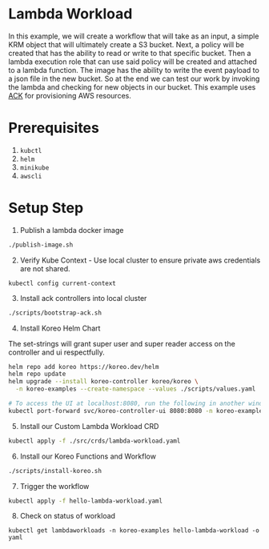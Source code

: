 # Lambda Workload

In this example, we will create a workflow that will take as an input, a simple KRM object that will
ultimately create a S3 bucket. Next, a policy will be created that has the ability to read or write 
to that specific bucket. Then a lambda execution role that can use said policy will be created and
attached to a lambda function. The image has the ability to write the event payload to a json file 
in the new bucket. So at the end we can test our work by invoking the lambda and checking for new
objects in our bucket. This example uses [ACK](https://aws-controllers-k8s.github.io/community/docs/community/overview/)
for provisioning AWS resources.

# Prerequisites

1. `kubctl`
2. `helm`
3. `minikube`
4. `awscli`

# Setup Step
1. Publish a lambda docker image 

``` sh
./publish-image.sh
```

2. Verify Kube Context - Use local cluster to ensure private aws credentials are not shared.
```
kubectl config current-context
```

3. Install ack controllers into local cluster

``` sh
./scripts/bootstrap-ack.sh
```

4. Install Koreo Helm Chart 

The set-strings will grant super user and super reader access on the controller and ui respectfully.

``` sh
helm repo add koreo https://koreo.dev/helm
helm repo update
helm upgrade --install koreo-controller koreo/koreo \
  -n koreo-examples --create-namespace --values ./scripts/values.yaml

# To access the UI at localhost:8080, run the following in another window.
kubectl port-forward svc/koreo-controller-ui 8080:8080 -n koreo-examples
```

5. Install our Custom Lambda Workload CRD 

``` sh
kubectl apply -f ./src/crds/lambda-workload.yaml
```

6. Install our Koreo Functions and Workflow

``` sh
./scripts/install-koreo.sh
```

7. Trigger the workflow

``` sh
kubectl apply -f hello-lambda-workload.yaml
```

8. Check on status of workload

```
kubectl get lambdaworkloads -n koreo-examples hello-lambda-workload -o yaml 
```
